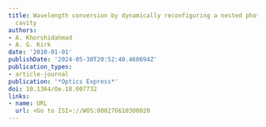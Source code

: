 ```yaml
---
title: Wavelength conversion by dynamically reconfiguring a nested photonic crystal
  cavity
authors:
- A. Khorshidahmad
- A. G. Kirk
date: '2010-01-01'
publishDate: '2024-05-30T20:52:40.468694Z'
publication_types:
- article-journal
publication: '*Optics Express*'
doi: 10.1364/Oe.18.007732
links:
- name: URL
  url: <Go to ISI>://WOS:000276610300020
---
```

